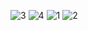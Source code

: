 ![3](https://github.com/user-attachments/assets/5865cfdc-91f7-4d20-9449-c052493f468b)
![4](https://github.com/user-attachments/assets/c20b8334-10fc-4e70-bd02-9bf3d9e76154)
![1](https://github.com/user-attachments/assets/5eb8a19f-74c7-4ce9-b125-0ceeb9dacb6e)
![2](https://github.com/user-attachments/assets/e019f427-7e3c-44c6-b4d2-64270708c036)
